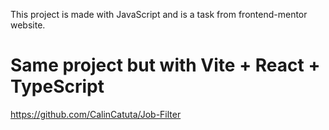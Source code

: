 This project is made with JavaScript and is a task from frontend-mentor website.

# Same project but with Vite + React + TypeScript

https://github.com/CalinCatuta/Job-Filter

